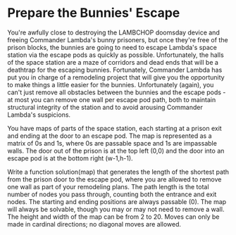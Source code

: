 # Prepare the Bunnies' Escape

You're awfully close to destroying the LAMBCHOP doomsday device and freeing Commander Lambda's bunny prisoners, but once they're free of the prison blocks, the bunnies are going to need to escape Lambda's space station via the escape pods as quickly as possible. Unfortunately, the halls of the space station are a maze of corridors and dead ends that will be a deathtrap for the escaping bunnies. Fortunately, Commander Lambda has put you in charge of a remodeling project that will give you the opportunity to make things a little easier for the bunnies. Unfortunately (again), you can't just remove all obstacles between the bunnies and the escape pods - at most you can remove one wall per escape pod path, both to maintain structural integrity of the station and to avoid arousing Commander Lambda's suspicions. 

You have maps of parts of the space station, each starting at a prison exit and ending at the door to an escape pod. The map is represented as a matrix of 0s and 1s, where 0s are passable space and 1s are impassable walls. The door out of the prison is at the top left (0,0) and the door into an escape pod is at the bottom right (w-1,h-1). 

Write a function solution(map) that generates the length of the shortest path from the prison door to the escape pod, where you are allowed to remove one wall as part of your remodeling plans. The path length is the total number of nodes you pass through, counting both the entrance and exit nodes. The starting and ending positions are always passable (0). The map will always be solvable, though you may or may not need to remove a wall. The height and width of the map can be from 2 to 20. Moves can only be made in cardinal directions; no diagonal moves are allowed.